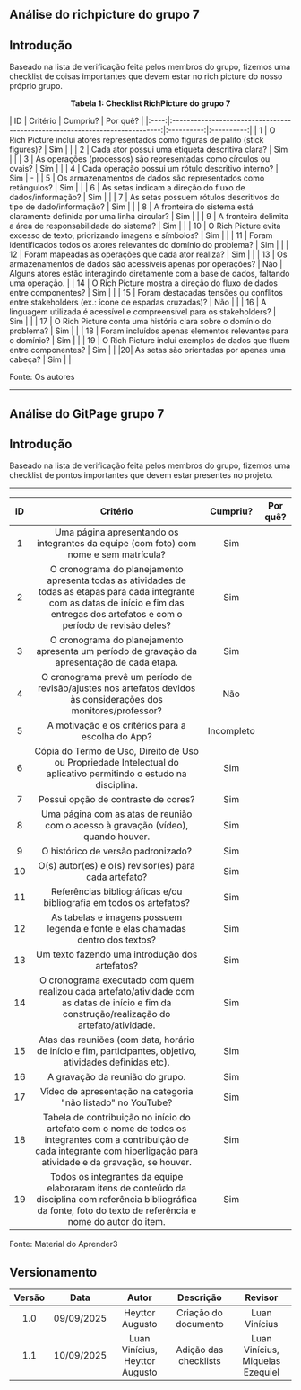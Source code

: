 ## Análise do richpicture do grupo 7

## Introdução

Baseado na lista de verificação feita pelos membros do grupo, fizemos uma checklist de coisas importantes que devem estar no rich picture do nosso próprio grupo.

<p style="text-align: center;"><strong>Tabela 1: Checklist RichPicture do grupo 7</strong></p>
| ID  | Critério                                                                 | Cumpriu? | Por quê? |
|:----:|:---------------------------------------------------------------------------:|:----------:|:----------:|
| 1  | O Rich Picture inclui atores representados como figuras de palito (stick figures)? |    Sim      |          |
| 2  | Cada ator possui uma etiqueta descritiva clara?                           |    Sim      |          |
| 3  | As operações (processos) são representadas como círculos ou ovais?        |     Sim     |          |
| 4  | Cada operação possui um rótulo descritivo interno?                        |    Sim      |     -     |
| 5  | Os armazenamentos de dados são representados como retângulos?             |    Sim      |          |
| 6  | As setas indicam a direção do fluxo de dados/informação?                  |   Sim       |          |
| 7  | As setas possuem rótulos descritivos do tipo de dado/informação?          |    Sim    |         |
| 8  | A fronteira do sistema está claramente definida por uma linha circular?   |    Sim     |         |
| 9  | A fronteira delimita a área de responsabilidade do sistema?               |     Sim     |          |
| 10 | O Rich Picture evita excesso de texto, priorizando imagens e símbolos?    |    Sim   |         |
| 11 | Foram identificados todos os atores relevantes do domínio do problema?    |    Sim      |          |
| 12 | Foram mapeadas as operações que cada ator realiza?                        |     Sim     |          |
| 13 | Os armazenamentos de dados são acessíveis apenas por operações?           |    Não    |     Alguns atores estão interagindo diretamente com a base de dados, faltando uma operação.    |
| 14 | O Rich Picture mostra a direção do fluxo de dados entre componentes?      |  Sim        |          |
| 15 | Foram destacadas tensões ou conflitos entre stakeholders (ex.: ícone de espadas cruzadas)? |    Não      |          |
| 16 | A linguagem utilizada é acessível e compreensível para os stakeholders?   |    Sim      |          |
| 17 | O Rich Picture conta uma história clara sobre o domínio do problema?      |     Sim    |       |
| 18 | Foram incluídos apenas elementos relevantes para o domínio?               |     Sim      |          |
| 19 | O Rich Picture inclui exemplos de dados que fluem entre componentes?      |     Sim     |          |
|20| As setas são orientadas por apenas uma cabeça? |   Sim  |      |

Fonte: Os autores 

---

## Análise do GitPage grupo 7

## Introdução

Baseado na lista de verificação feita pelos membros do grupo, fizemos uma checklist de pontos importantes que devem estar presentes no projeto.

---

| ID  | Critério                                                                 | Cumpriu? | Por quê? |
|:----:|:---------------------------------------------------------------------------:|:----------:|:----------:|
| 1  | Uma página apresentando os integrantes da equipe (com foto) com nome e sem matrícula? | Sim | |
| 2  | O cronograma do planejamento apresenta todas as atividades de todas as etapas para cada integrante com as datas de início e fim das entregas dos artefatos e com o período de revisão deles? | Sim | |
| 3  | O cronograma do planejamento apresenta um período de gravação da apresentação de cada etapa. | Sim | |
| 4  | O cronograma prevê um período de revisão/ajustes nos artefatos devidos às considerações dos monitores/professor? | Não | |
| 5  | A motivação e os critérios para a escolha do App? | Incompleto | |
| 6  | Cópia do Termo de Uso, Direito de Uso ou Propriedade Intelectual do aplicativo permitindo o estudo na disciplina. | Sim | |
| 7  | Possui opção de contraste de cores? | Sim | |
| 8 | Uma página com as atas de reunião com o acesso à gravação (vídeo), quando houver. | Sim | |
| 9 | O histórico de versão padronizado? | Sim | |
| 10 | O(s) autor(es) e o(s) revisor(es) para cada artefato? | Sim | |
| 11 | Referências bibliográficas e/ou bibliografia em todos os artefatos? | Sim | |
| 12 | As tabelas e imagens possuem legenda e fonte e elas chamadas dentro dos textos? | Sim | |
| 13 | Um texto fazendo uma introdução dos artefatos? | Sim | |
| 14 | O cronograma executado com quem realizou cada artefato/atividade com as datas de início e fim da construção/realização do artefato/atividade. | Sim | |
| 15 | Atas das reuniões (com data, horário de início e fim, participantes, objetivo, atividades definidas etc). | Sim | |
| 16 | A gravação da reunião do grupo. | Sim | |
| 17 | Vídeo de apresentação na categoria "não listado" no YouTube? | Sim | |
| 18 | Tabela de contribuição no início do artefato com o nome de todos os integrantes com a contribuição de cada integrante com hiperligação para atividade e da gravação, se houver. | Sim | |
| 19 | Todos os integrantes da equipe elaboraram itens de conteúdo da disciplina com referência bibliográfica da fonte, foto do texto de referência e nome do autor do item. | Sim | |

Fonte: Material do Aprender3

## Versionamento

| Versão | Data       | Autor               | Descrição                                    | Revisor |
|:--------:|:------------:|:---------------------:|:----------------------------------------------:|:---------:|
| 1.0    | 09/09/2025 | Heyttor Augusto     | Criação do documento | Luan Vinícius |
| 1.1    | 10/09/2025 | Luan Vinícius, Heyttor Augusto     | Adição das checklists | Luan Vinícius, Miqueias Ezequiel |
